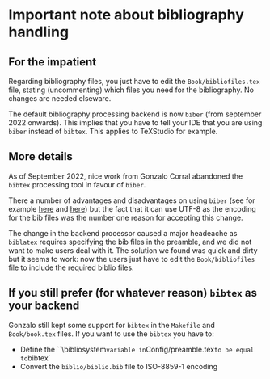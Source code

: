 # Important note about bibliography handling

## For the impatient

Regarding bibliography files, you just have to edit the `Book/bibliofiles.tex`
file, stating (uncommenting) which files you need for the bibliography. No
changes are needed elseware.

The default bibliography processing backend is now `biber` (from september 2022
onwards). This implies that you have to tell your IDE that you are using `biber`
instead of `bibtex`. This applies to TeXStudio for example.


## More details

As of September 2022, nice work from Gonzalo Corral abandoned the `bibtex`
processing tool in favour of `biber`.

There a number of advantages and disadvantages on using `biber` (see for example
[here](https://tex.stackexchange.com/questions/25701/bibtex-vs-biber-and-biblatex-vs-natbib)
and [here](https://tex.stackexchange.com/questions/53247/why-is-biber-so-slow))
but the fact that it can use UTF-8 as the encoding for the bib files was the
number one reason for accepting this change.

The change in the backend processor caused a major headeache as `biblatex`
requires specifying the bib files in the preamble, and we did not want to make
users deal with it. The solution we found was quick and dirty but it seems to
work: now the users just have to edit the `Book/bibliofiles` file to include the
required biblio files.


## If you still prefer (for whatever reason) `bibtex` as your backend

Gonzalo still kept some support for `bibtex` in the `Makefile` and `Book/book.tex` files. If you want to use the `bibtex` you have to:

- Define the ``\bibliosystem` variable in `Config/preamble.tex` to be equal to `bibtex`
- Convert the `biblio/biblio.bib` file to ISO-8859-1 encoding


